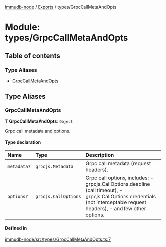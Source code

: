 [immudb-node](../README.md) / [Exports](../modules.md) / types/GrpcCallMetaAndOpts

# Module: types/GrpcCallMetaAndOpts

## Table of contents

### Type Aliases

- [GrpcCallMetaAndOpts](types_GrpcCallMetaAndOpts.md#grpccallmetaandopts)

## Type Aliases

### GrpcCallMetaAndOpts

Ƭ **GrpcCallMetaAndOpts**: `Object`

Grpc call metadata and options.

#### Type declaration

| Name | Type | Description |
| :------ | :------ | :------ |
| `metadata?` | `grpcjs.Metadata` | Grpc call metadata (request headers). |
| `options?` | `grpcjs.CallOptions` | Grpc call options, includes:   - grpcjs.CallOptions.deadline  (call timeout),   - grpcjs.CallOptions.credentials (not interceptable request headers),   - and few other options. |

#### Defined in

[immudb-node/src/types/GrpcCallMetaAndOpts.ts:7](https://github.com/user3232/node-immu-db/blob/2e88686/immudb-node/src/types/GrpcCallMetaAndOpts.ts#L7)
